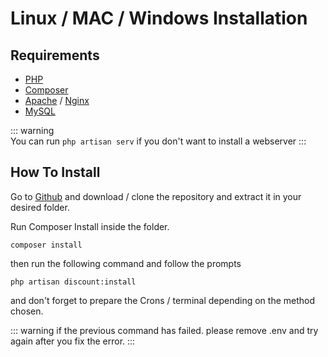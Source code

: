 # Linux / MAC / Windows Installation

## Requirements

- [PHP](https://www.php.net/)
- [Composer](https://getcomposer.org/)
- [Apache](https://httpd.apache.org/) / [Nginx](https://www.nginx.com/)
- [MySQL](https://www.mysql.com/)

::: warning  
You can run `php artisan serv` if you don't want to install a webserver
:::

## How To Install

Go to [Github](https://github.com/Cybrarist/Discount-Bandit) and download / clone the repository and extract it in your desired folder.

Run Composer Install inside the folder.
``` 
composer install 
```
then run the following command and follow the prompts
```
php artisan discount:install
```
and don't forget to prepare the Crons / terminal depending on the method chosen.


::: warning
if the previous command has failed.
please remove .env and try again after you fix the error.
:::
